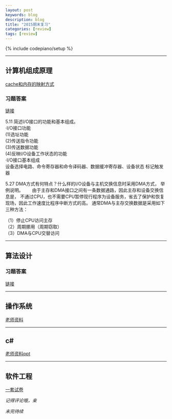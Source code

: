 ```yaml
---
layout: post
keywords: blog
description: blog
title: "2015期末复习"
categories: [review]
tags: [review]
---
```

{% include codepiano/setup %}

----------

## 计算机组成原理 ##

[cache和内存的映射方式](http://blog.csdn.net/dianhuiren/article/details/6890448)

### 习题答案 ###
[链接](https://github.com/stormhua/stormhua.github.com/tree/master/pdfs/zucheng)

5.11 简述I/O接口的功能和基本组成。  
 ·I/O接口功能  
(1)选址功能 <br/>
(2)传送指令功能 <br/>(3)传送数据功能  <br/>(4)反映I/O设备工作状态的功能    
 ·I/O接口基本组成        
设备选择电路、命令寄存器和命令译码器、数据缓冲寄存器、设备状态 标记触发器 

5.27 DMA方式有何特点？什么样的I/O设备与主机交换信息时采用DMA方式，
举例说明。 
     由于主存和DMA接口之间有一条数据通路，因此主存和设备交换信息是，
不通过CPU，也不需要CPU暂停现行程序为设备服务，省去了保护和恢复现场，因此工作速度比程序中断方式的高。 通常DMA与主存交换数据是采用如下三种方法： 

（1）停止CPU访问主存 <br/>
（2）周期挪用（周期窃取） <br/>
（3）DMA与CPU交替访问 

----------

## 算法设计 ##

### 习题答案 ###
[链接](https://github.com/stormhua/stormhua.github.com/tree/master/pdfs/suanfa)

----------

## 操作系统 ##
[老师资料](https://github.com/stormhua/stormhua.github.com/tree/master/pdfs/caozuo)

----------

## c# ##
[老师资料ppt](https://github.com/stormhua/stormhua.github.com/tree/master/pdfs/c%23)

----------

## 软件工程 ##
[一套试卷](https://github.com/stormhua/stormhua.github.com/tree/master/pdfs/ruanjian)

*记得评论哦，亲*

*未完待续*
